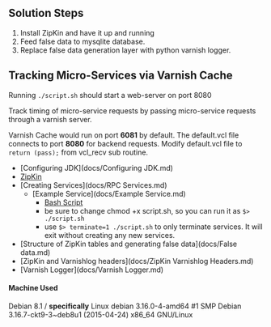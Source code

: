 ## Solution Steps ##

1. Install ZipKin and have it up and running
2. Feed false data to mysqlite database.
3. Replace false data generation layer with python varnish logger.


## Tracking Micro-Services via Varnish Cache ##

Running ``./script.sh`` should start a web-server on port 8080

Track timing of micro-service requests by passing micro-service requests through a varnish server.

Varnish Cache would run on port **6081** by default. The default.vcl file connects to port **8080** for backend requests. Modify default.vcl file to ``return (pass);`` from vcl_recv sub routine.

* [Configuring JDK](docs/Configuring JDK.md)
* [ZipKin](docs/ZipKin.md)
* [Creating Services](docs/RPC Services.md)
  * [Example Service](docs/Example Service.md)
    * [Bash Script](script.sh)
     * be sure to change chmod +x script.sh, so you can run it as ``$> ./script.sh``
     * use ``$> terminate=1 ./script.sh`` to only terminate services. It will exit without creating any new services.
* [Structure of ZipKin tables and generating false data](docs/False data.md)
* [ZipKin and Varnishlog headers](docs/ZipKin Varnishlog Headers.md)
* [Varnish Logger](docs/Varnish Logger.md)


#### Machine Used ####

Debian 8.1 / **specifically** Linux debian 3.16.0-4-amd64 #1 SMP Debian 3.16.7-ckt9-3~deb8u1 (2015-04-24) x86_64 GNU/Linux
